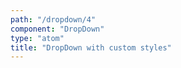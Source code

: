 ```yaml
---
path: "/dropdown/4"
component: "DropDown"
type: "atom"
title: "DropDown with custom styles"
---
```

<codeblock>
<DropDown
  fieldContainerProps={{
    background: 'rgba(39, 39, 39, .05)',
    border: 'none',
    color: '#8c8c8c',
  }}
  placeholderProps={{ color: '#8c8c8c' }}
  menuContainerProps={{
    borderLeft: 'none',
    borderRight: 'none',
  }}
  optionProps={{
    background: 'rgba(39, 39, 39, .05)',
    border: 'none',
    color: '#8c8c8c'
  }}
  options={[
    { label: 'Apple', value: 'apple' },
    { label: 'Banana', value: 'banana' },
    { label: 'Custard Apple', value: 'custard-apple' },
    { label: 'Dates', value: 'dates' }
  ]}
/>
</codeblock>

